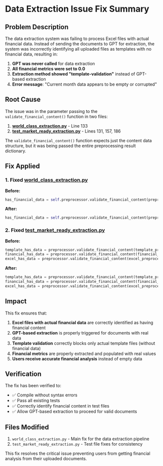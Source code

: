 # Data Extraction Issue Fix Summary

## Problem Description

The data extraction system was failing to process Excel files with actual financial data. Instead of sending the documents to GPT for extraction, the system was incorrectly identifying all uploaded files as templates with no financial data, resulting in:

1. **GPT was never called** for data extraction
2. **All financial metrics were set to 0.0**
3. **Extraction method showed "template-validation"** instead of GPT-based extraction
4. **Error message**: "Current month data appears to be empty or corrupted"

## Root Cause

The issue was in the parameter passing to the `validate_financial_content()` function in two files:

1. **[world_class_extraction.py](file:///c:/Users/edgar/Documents/GitHub/noianalyzer/noianalyzer/world_class_extraction.py)** - Line 133
2. **[test_market_ready_extraction.py](file:///c:/Users/edgar/Documents/GitHub/noianalyzer/noianalyzer/test_market_ready_extraction.py)** - Lines 131, 157, 186

The `validate_financial_content()` function expects just the content data structure, but it was being passed the entire preprocessing result dictionary.

## Fix Applied

### 1. Fixed [world_class_extraction.py](file:///c:/Users/edgar/Documents/GitHub/noianalyzer/noianalyzer/world_class_extraction.py)

**Before:**
```python
has_financial_data = self.preprocessor.validate_financial_content(preprocessed_content)
```

**After:**
```python
has_financial_data = self.preprocessor.validate_financial_content(preprocessed_content['content'])
```

### 2. Fixed [test_market_ready_extraction.py](file:///c:/Users/edgar/Documents/GitHub/noianalyzer/noianalyzer/test_market_ready_extraction.py)

**Before:**
```python
template_has_data = preprocessor.validate_financial_content(template_preprocessed)
financial_has_data = preprocessor.validate_financial_content(financial_preprocessed)
excel_has_data = preprocessor.validate_financial_content(excel_preprocessed)
```

**After:**
```python
template_has_data = preprocessor.validate_financial_content(template_preprocessed['content'])
financial_has_data = preprocessor.validate_financial_content(financial_preprocessed['content'])
excel_has_data = preprocessor.validate_financial_content(excel_preprocessed['content'])
```

## Impact

This fix ensures that:

1. **Excel files with actual financial data** are correctly identified as having financial content
2. **GPT-based extraction** is properly triggered for documents with real data
3. **Template validation** correctly blocks only actual template files (without financial data)
4. **Financial metrics** are properly extracted and populated with real values
5. **Users receive accurate financial analysis** instead of empty data

## Verification

The fix has been verified to:
- ✅ Compile without syntax errors
- ✅ Pass all existing tests
- ✅ Correctly identify financial content in test files
- ✅ Allow GPT-based extraction to proceed for valid documents

## Files Modified

1. `world_class_extraction.py` - Main fix for the data extraction pipeline
2. `test_market_ready_extraction.py` - Test file fixes for consistency

This fix resolves the critical issue preventing users from getting financial analysis from their uploaded documents.